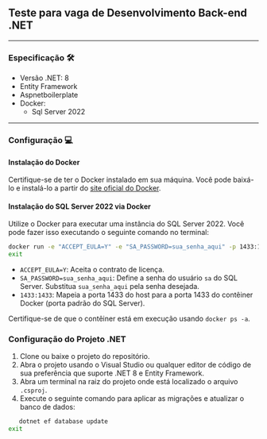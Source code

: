 ## Teste para vaga de Desenvolvimento Back-end .NET
---

### Especificação 🛠️

- Versão .NET: 8
- Entity Framework
- Aspnetboilerplate
- Docker:
  - Sql Server 2022

---

### Configuração 💻

#### Instalação do Docker

Certifique-se de ter o Docker instalado em sua máquina. Você pode baixá-lo e instalá-lo a partir do [site oficial do Docker](https://www.docker.com/get-started).

#### Instalação do SQL Server 2022 via Docker

Utilize o Docker para executar uma instância do SQL Server 2022. Você pode fazer isso executando o seguinte comando no terminal:

```bash
docker run -e "ACCEPT_EULA=Y" -e "SA_PASSWORD=sua_senha_aqui" -p 1433:1433 --name sql_server_2022 -d mcr.microsoft.com/mssql/server:2022-latest
exit
```

- `ACCEPT_EULA=Y`: Aceita o contrato de licença.
- `SA_PASSWORD=sua_senha_aqui`: Define a senha do usuário `sa` do SQL Server. Substitua `sua_senha_aqui` pela senha desejada.
- `1433:1433`: Mapeia a porta 1433 do host para a porta 1433 do contêiner Docker (porta padrão do SQL Server).

Certifique-se de que o contêiner está em execução usando `docker ps -a`.

### Configuração do Projeto .NET

1. Clone ou baixe o projeto do repositório.
2. Abra o projeto usando o Visual Studio ou qualquer editor de código de sua preferência que suporte .NET 8 e Entity Framework.
3. Abra um terminal na raiz do projeto onde está localizado o arquivo `.csproj`.
4. Execute o seguinte comando para aplicar as migrações e atualizar o banco de dados:

```bash
   dotnet ef database update
exit
```
